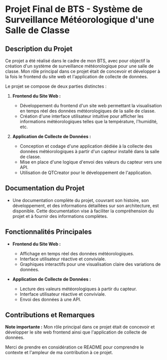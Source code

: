 # Projet Final de BTS - Système de Surveillance Météorologique d'une Salle de Classe

## Description du Projet

Ce projet a été réalisé dans le cadre de mon BTS, avec pour objectif la création d'un système de surveillance météorologique pour une salle de classe. Mon rôle principal dans ce projet était de concevoir et développer à la fois le frontend du site web et l'application de collecte de données.

Le projet se compose de deux parties distinctes :

1. **Frontend du Site Web :**
   - Développement du frontend d'un site web permettant la visualisation en temps réel des données météorologiques de la salle de classe.
   - Création d'une interface utilisateur intuitive pour afficher les informations météorologiques telles que la température, l'humidité, etc.

2. **Application de Collecte de Données :**
   - Conception et codage d'une application dédiée à la collecte des données météorologiques à partir d'un capteur installé dans la salle de classe.
   - Mise en place d'une logique d'envoi des valeurs du capteur vers une API.
   - Utilisation de QTCreator pour le développement de l'application.
  
## Documentation du Projet
- Une documentation complète du projet, couvrant son histoire, son développement, et des informations détaillées sur son architecture, est disponible. Cette documentation vise à faciliter la compréhension du projet et à fournir des informations complètes.

## Fonctionnalités Principales

- **Frontend du Site Web :**
  - Affichage en temps réel des données météorologiques.
  - Interface utilisateur réactive et conviviale.
  - Graphiques interactifs pour une visualisation claire des variations de données.

- **Application de Collecte de Données :**
  - Lecture des valeurs météorologiques à partir du capteur.
  - Interface utilisateur réactive et conviviale.
  - Envoi des données à une API.


## Contributions et Remarques

**Note importante :** Mon rôle principal dans ce projet était de concevoir et développer le site web frontend ainsi que l'application de collecte de données.

Merci de prendre en considération ce README pour comprendre le contexte et l'ampleur de ma contribution à ce projet.
